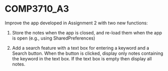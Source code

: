 # COMP3710_A3
Improve the app developed in Assignment 2 with two new functions:

1. Store the notes when the app is closed, and re-load them when the app is open (e.g., using SharedPreferences)

2. Add a search feature with a text box for entering a keyword and a Search button. When the button is clicked, 
   display only notes containing the keyword in the text box. If the text box is empty then display all notes.
